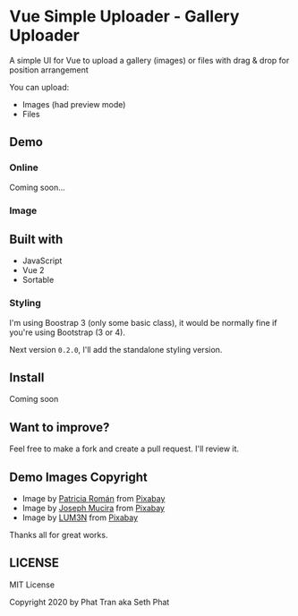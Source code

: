 # Vue Simple Uploader - Gallery Uploader

A simple UI for Vue to upload a gallery (images) or files with drag & drop for position arrangement

You can upload:
- Images (had preview mode)
- Files

## Demo

### Online
Coming soon...

### Image



## Built with
- JavaScript 
- Vue 2
- Sortable

### Styling
I'm using Boostrap 3 (only some basic class), it would be normally fine if you're using Bootstrap (3 or 4).

Next version `0.2.0`, I'll add the standalone styling version.

## Install
Coming soon 

## Want to improve?
Feel free to make a fork and create a pull request. I'll review it.

## Demo Images Copyright
- Image by <a href="https://pixabay.com/users/Patricia_Roman-6871627/?utm_source=link-attribution&amp;utm_medium=referral&amp;utm_campaign=image&amp;utm_content=5426977">Patricia Román</a> from <a href="https://pixabay.com/?utm_source=link-attribution&amp;utm_medium=referral&amp;utm_campaign=image&amp;utm_content=5426977">Pixabay</a>
- Image by <a href="https://pixabay.com/users/jmexclusives-10518280/?utm_source=link-attribution&amp;utm_medium=referral&amp;utm_campaign=image&amp;utm_content=5187243">Joseph Mucira</a> from <a href="https://pixabay.com/?utm_source=link-attribution&amp;utm_medium=referral&amp;utm_campaign=image&amp;utm_content=5187243">Pixabay</a>
- Image by <a href="https://pixabay.com/users/LUM3N-1066559/?utm_source=link-attribution&amp;utm_medium=referral&amp;utm_campaign=image&amp;utm_content=2303851">LUM3N</a> from <a href="https://pixabay.com/?utm_source=link-attribution&amp;utm_medium=referral&amp;utm_campaign=image&amp;utm_content=2303851">Pixabay</a>

Thanks all for great works.

## LICENSE
MIT License

Copyright 2020 by Phat Tran aka Seth Phat